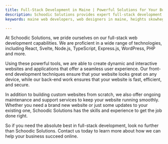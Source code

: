 ```yaml
---
title: Full-Stack Development in Maine | Powerful Solutions for Your Business
description: Schoodic Solutions provides expert full-stack development services in Maine. We craft custom web applications and software to help your business thrive.
keywords: maine web developers, web designers in maine, heights skowhegan, schoodic, cutting edge kennebunk, custom software development washington county main, website development washington county maine, software development company washington county maine, web development company washington county maine, washington county maine custom software, washington county maine website development, custom software development near me, website development near me, washington county maine web design, washington county maine app development, maine web design, maine app development, web design portland maine, website hosting and design services, maine web developers, managed hosting services maine, responsive web development services maine, web design belfast, camden web design, web designer portland maine, website design belfast, responsive development maine

---
```

At Schoodic Solutions, we pride ourselves on our full-stack web development capabilities. We are proficient in a wide range of technologies, including React, Svelte, Node.js, TypeScript, Express.js, WordPress, PHP and more.

Using these powerful tools, we are able to create dynamic and interactive websites and applications that offer a seamless user experience. Our front-end development techniques ensure that your website looks great on any device, while our back-end work ensures that your website is fast, efficient, and secure.

In addition to building custom websites from scratch, we also offer ongoing maintenance and support services to keep your website running smoothly. Whether you need a brand new website or just some updates to your existing one, Schoodic Solutions has the skills and experience to get the job done right.

So if you need the absolute best in full-stack development, look no further than Schoodic Solutions. Contact us today to learn more about how we can help your business succeed online.